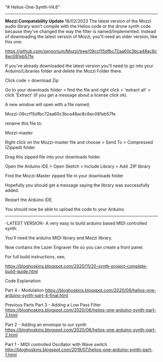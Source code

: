 "# Helios-One-Synth-V4.6" 

**********************************************************************
**Mozzi Compatability Update** 18/02/2023
The latest version of the Mozzi audio library won't compile with the Helios code or the drone synth code because they've changed the way the filter is named/Implemented.  Instead of downloading the latest version of Mozzi, you'll need an older version, like this one:

https://github.com/sensorium/Mozzi/tree/09ccf15dfbc72aa60c3bca48ac8c8ec081eb57fe

If you've already downloaded the latest version you'll need to go into your Arduino/Libraries folder and delete the Mozzi Folder there.

Click code > download Zip

Go to your downloads folder > find the file and right click > 'extract all' > click 'Extract' (if you get a message about a license click ok).

A new window will open with a file named; 

Mozzi-09ccf15dfbc72aa60c3bca48ac8c8ec081eb57fe 

rename this file to: 

Mozzi-master

Right click on the Mozzi-master file and choose > Send To > Compressed (Zipped) folder

Drag this zipped file into your downloads folder. 

Open the Arduino IDE > Open Sketch > Include Library > Add .ZIP library

Find the Mozzi-Master zipped file in your downloads folder

Hopefully you should get a message saying the library was successfully added.

Restart the Arduino IDE.

You should now be able to upload the code to your Arduino. 

**********************************************************************

-LATEST VERSION- A very easy to build arduino based MIDI controlled synth.

You'll need the arduino MIDI library and Mozzi library.

Now contains the Lazer Engraver file so you can create a front panel.

For full build instructions, see;

https://bloghoskins.blogspot.com/2020/11/20-synth-project-complete-build-guide.html


Code Explanation:

Part 4 - Modulation
https://bloghoskins.blogspot.com/2020/09/helios-one-arduino-synth-part-4-final.html

Previous Parts
Part 3 - Adding a Low Pass Filter
https://bloghoskins.blogspot.com/2020/06/helios-one-arduino-synth-part-3.html

Part 2 - Adding an envelope to our synth
https://bloghoskins.blogspot.com/2020/06/helios-one-arduino-synth-part-2.html

Part 1 - MIDI controlled Oscillator with Wave switch
http://bloghoskins.blogspot.com/2019/07/helios-one-arduino-synth-part-1.html

